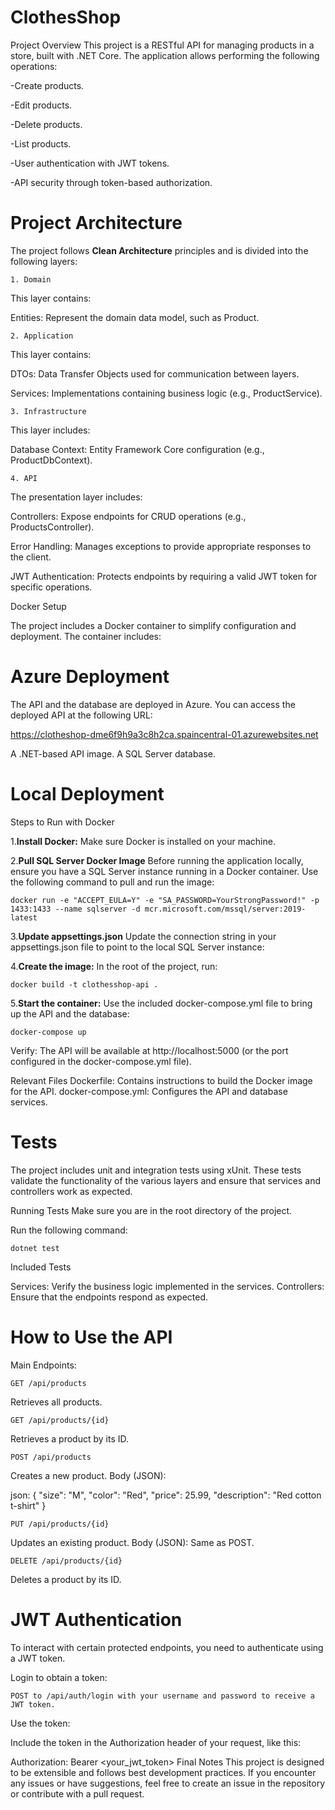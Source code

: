 # ClothesShop
Project Overview
This project is a RESTful API for managing products in a store, built with .NET Core. The application allows performing the following operations:


-Create products. 

-Edit products.

-Delete products.

-List products.

-User authentication with JWT tokens.

-API security through token-based authorization.

# Project Architecture

The project follows **Clean Architecture** principles and is divided into the following layers:

    1. Domain
This layer contains:

Entities: Represent the domain data model, such as Product.


    2. Application
This layer contains:

DTOs: Data Transfer Objects used for communication between layers.

Services: Implementations containing business logic (e.g., ProductService).

    3. Infrastructure
This layer includes:

Database Context: Entity Framework Core configuration (e.g., ProductDbContext).

    4. API
The presentation layer includes:

Controllers: Expose endpoints for CRUD operations (e.g., ProductsController).

Error Handling: Manages exceptions to provide appropriate responses to the client.

JWT Authentication: Protects endpoints by requiring a valid JWT token for specific operations.

Docker Setup

The project includes a Docker container to simplify configuration and deployment. The container includes:

# Azure Deployment
The API and the database are deployed in Azure. You can access the deployed API at the following URL:

https://clotheshop-dme6f9h9a3c8h2ca.spaincentral-01.azurewebsites.net


A .NET-based API image.
A SQL Server database.

# Local Deployment
Steps to Run with Docker

1.**Install Docker:** Make sure Docker is installed on your machine.

2.**Pull SQL Server Docker Image** Before running the application locally, ensure you have a SQL Server instance running in a Docker container. Use the following command to pull and run the image:

    docker run -e "ACCEPT_EULA=Y" -e "SA_PASSWORD=YourStrongPassword!" -p 1433:1433 --name sqlserver -d mcr.microsoft.com/mssql/server:2019-latest

3.**Update appsettings.json**
Update the connection string in your appsettings.json file to point to the local SQL Server instance:


4.**Create the image:** In the root of the project, run:


    docker build -t clothesshop-api .
5.**Start the container:** Use the included docker-compose.yml file to bring up the API and the database:


    docker-compose up
Verify: The API will be available at http://localhost:5000 (or the port configured in the docker-compose.yml file).

Relevant Files
Dockerfile: Contains instructions to build the Docker image for the API.
docker-compose.yml: Configures the API and database services.

# Tests
The project includes unit and integration tests using xUnit. These tests validate the functionality of the various layers and ensure that services and controllers work as expected.

Running Tests
Make sure you are in the root directory of the project.

Run the following command:

    dotnet test

Included Tests

Services: Verify the business logic implemented in the services.
Controllers: Ensure that the endpoints respond as expected.

# How to Use the API
Main Endpoints:
    
    GET /api/products

Retrieves all products.

    GET /api/products/{id}

Retrieves a product by its ID.
    
    POST /api/products

Creates a new product.
Body (JSON):

json:
{
  "size": "M",
  "color": "Red",
  "price": 25.99,
  "description": "Red cotton t-shirt"
}

    PUT /api/products/{id}

Updates an existing product.
Body (JSON): Same as POST.

    DELETE /api/products/{id}

Deletes a product by its ID.

# JWT Authentication

To interact with certain protected endpoints, you need to authenticate using a JWT token.

Login to obtain a token:

    POST to /api/auth/login with your username and password to receive a JWT token.
Use the token:

Include the token in the Authorization header of your request, like this:

Authorization: Bearer <your_jwt_token>
Final Notes
This project is designed to be extensible and follows best development practices. If you encounter any issues or have suggestions, feel free to create an issue in the repository or contribute with a pull request.

